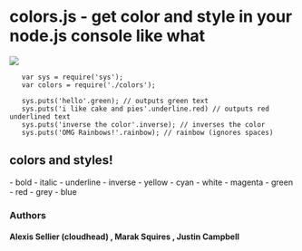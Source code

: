 <h1>colors.js - get color and style in your node.js console like what</h1>

<img src="http://i.imgur.com/goJdO.png" border = "0"/>

       var sys = require('sys');
       var colors = require('./colors');

       sys.puts('hello'.green); // outputs green text
       sys.puts('i like cake and pies'.underline.red) // outputs red underlined text
       sys.puts('inverse the color'.inverse); // inverses the color
       sys.puts('OMG Rainbows!'.rainbow); // rainbow (ignores spaces)

<h2>colors and styles!</h2>
- bold
- italic
- underline
- inverse
- yellow
- cyan
- white
- magenta
- green
- red
- grey
- blue


### Authors

#### Alexis Sellier (cloudhead) , Marak Squires , Justin Campbell
